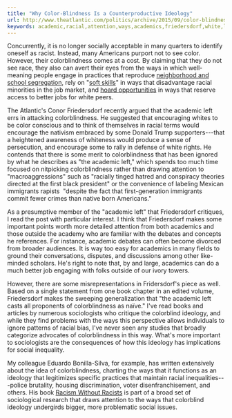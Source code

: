 ```yaml
---
title: "Why Color-Blindness Is a Counterproductive Ideology"
url: http://www.theatlantic.com/politics/archive/2015/09/color-blindness-is-counterproductive/405037/?utm_source=SFTwitter
keywords: academic,racial,attention,ways,academics,friedersdorf,white,left,colorblindness,ideology,counterproductive
---
```

Concurrently, it is no longer socially acceptable in many quarters to identify oneself as racist. Instead, many Americans purport not to see color. However, their colorblindness comes at a cost. By claiming that they do not see race, they also can avert their eyes from the ways in which well-meaning people engage in practices that reproduce [neighborhood and school segregation](http://www.amazon.com/Hidden-Cost-Being-African-American/dp/0195181387), rely on "[soft skills](https://www.russellsage.org/publications/stories-employers-tell)" in ways that disadvantage racial minorities in the job market, and [hoard opportunities](http://www.ucpress.edu/book.php?isbn=9780520239517) in ways that reserve access to better jobs for white peers.

The Atlantic's Conor Friedersdorf recently argued that the academic left errs in attacking colorblindness. He suggested that encouraging whites to be color conscious and to think of themselves in racial terms would encourage the nativism embraced by some Donald Trump supporters---that a heightened awareness of whiteness would produce a sense of persecution, and encourage some to rally in defense of white rights. He contends that there is some merit to colorblindness that has been ignored by what he describes as "the academic left," which spends too much time focused on nitpicking colorblindness rather than drawing attention to "macroaggressions" such as "racially tinged hatred and conspiracy theories directed at the first black president" or the convenience of labeling Mexican immigrants rapists  "despite the fact that first-generation immigrants commit fewer crimes than native born Americans."

As a presumptive member of the "academic left" that Friedersdorf critiques, I read the post with particular interest. I think that Friedersdorf makes some important points worth more detailed attention from both academics and those outside the academy who are familiar with the debates and concepts he references. For instance, academic debates can often become divorced from broader audiences. It is way too easy for academics in many fields to ground their conversations, disputes, and discussions among other like-minded scholars. He's right to note that, by and large, academics can do a much better job engaging with folks outside of our ivory towers.

However, there are some misrepresentations in Fridersdorf's piece as well. Based on a single statement from one book chapter in an edited volume, Friedersdorf makes the sweeping generalization that "the academic left casts all proponents of colorblindness as naïve." I've read books and articles by numerous sociologists who critique the colorblind ideology, and while they find problems with the ways this perspective allows individuals to ignore patterns of racial bias, I've never seen any studies that broadly categorize advocates of colorblindness in this way. What's more important to sociologists are the consequences of how this ideology has implications for social inequality.

My colleague Eduardo Bonilla-Silva, for example, has written extensively about the idea of colorblindness, charting the ways that it functions as an ideology that legitimizes specific practices that maintain racial inequalities---police brutality, housing discrimination, voter disenfranchisement, and others. His book [Racism Without Racists](https://books.google.com/books?id=jPBdz1ykpagC&printsec=frontcover&dq=Eduardo+Bonilla-Silva&hl=en&sa=X&ved=0CB0Q6AEwAGoVChMIs4_4v-nsxwIVBpUeCh0saw6h#v=onepage&q=Eduardo%20Bonilla-Silva&f=false) is part of a broad set of sociological research that draws attention to the ways that colorblind ideology undergirds bigger, more problematic social issues.
